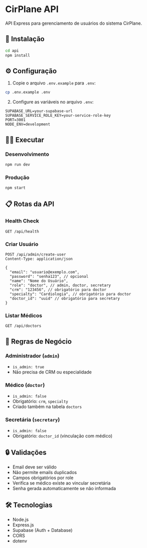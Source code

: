 # CirPlane API

API Express para gerenciamento de usuários do sistema CirPlane.

## 🚀 Instalação

```bash
cd api
npm install
```

## ⚙️ Configuração

1. Copie o arquivo `.env.example` para `.env`:
```bash
cp .env.example .env
```

2. Configure as variáveis no arquivo `.env`:
```env
SUPABASE_URL=your-supabase-url
SUPABASE_SERVICE_ROLE_KEY=your-service-role-key
PORT=3001
NODE_ENV=development
```

## 🏃‍♂️ Executar

### Desenvolvimento
```bash
npm run dev
```

### Produção
```bash
npm start
```

## 📋 Rotas da API

### Health Check
```http
GET /api/health
```

### Criar Usuário
```http
POST /api/admin/create-user
Content-Type: application/json

{
  "email": "usuario@exemplo.com",
  "password": "senha123", // opcional
  "name": "Nome do Usuário",
  "role": "doctor", // admin, doctor, secretary
  "crm": "123456", // obrigatório para doctor
  "specialty": "Cardiologia", // obrigatório para doctor
  "doctor_id": "uuid" // obrigatório para secretary
}
```

### Listar Médicos
```http
GET /api/doctors
```

## 📝 Regras de Negócio

### Administrador (`admin`)
- `is_admin: true`
- Não precisa de CRM ou especialidade

### Médico (`doctor`)
- `is_admin: false`
- Obrigatório: `crm`, `specialty`
- Criado também na tabela `doctors`

### Secretária (`secretary`)
- `is_admin: false`
- Obrigatório: `doctor_id` (vinculação com médico)

## 🔒 Validações

- Email deve ser válido
- Não permite emails duplicados
- Campos obrigatórios por role
- Verifica se médico existe ao vincular secretária
- Senha gerada automaticamente se não informada

## 🛠️ Tecnologias

- Node.js
- Express.js
- Supabase (Auth + Database)
- CORS
- dotenv